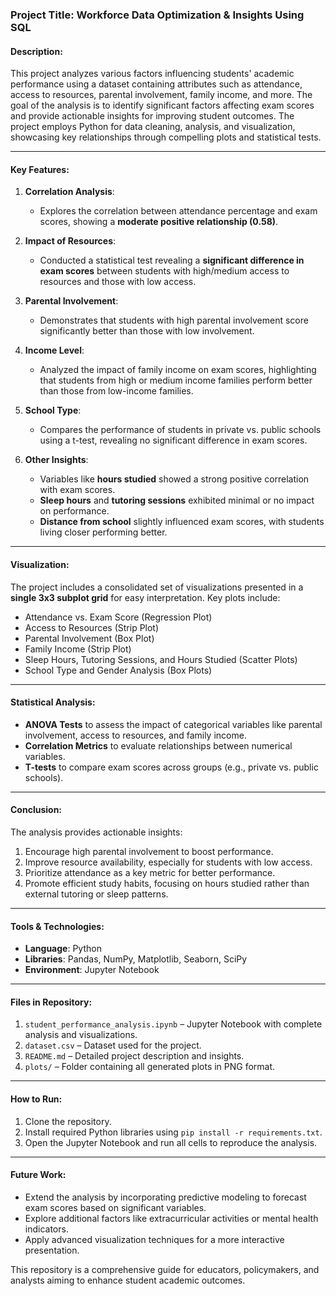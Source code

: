 ### Project Title: **Workforce Data Optimization & Insights Using SQL**

#### Description:
This project analyzes various factors influencing students' academic performance using a dataset containing attributes such as attendance, access to resources, parental involvement, family income, and more. The goal of the analysis is to identify significant factors affecting exam scores and provide actionable insights for improving student outcomes. The project employs Python for data cleaning, analysis, and visualization, showcasing key relationships through compelling plots and statistical tests.

---

#### Key Features:
1. **Correlation Analysis**:
   - Explores the correlation between attendance percentage and exam scores, showing a **moderate positive relationship (0.58)**.

2. **Impact of Resources**:
   - Conducted a statistical test revealing a **significant difference in exam scores** between students with high/medium access to resources and those with low access.

3. **Parental Involvement**:
   - Demonstrates that students with high parental involvement score significantly better than those with low involvement.

4. **Income Level**:
   - Analyzed the impact of family income on exam scores, highlighting that students from high or medium income families perform better than those from low-income families.

5. **School Type**:
   - Compares the performance of students in private vs. public schools using a t-test, revealing no significant difference in exam scores.

6. **Other Insights**:
   - Variables like **hours studied** showed a strong positive correlation with exam scores.
   - **Sleep hours** and **tutoring sessions** exhibited minimal or no impact on performance.
   - **Distance from school** slightly influenced exam scores, with students living closer performing better.

---

#### Visualization:
The project includes a consolidated set of visualizations presented in a **single 3x3 subplot grid** for easy interpretation. Key plots include:
- Attendance vs. Exam Score (Regression Plot)
- Access to Resources (Strip Plot)
- Parental Involvement (Box Plot)
- Family Income (Strip Plot)
- Sleep Hours, Tutoring Sessions, and Hours Studied (Scatter Plots)
- School Type and Gender Analysis (Box Plots)

---

#### Statistical Analysis:
- **ANOVA Tests** to assess the impact of categorical variables like parental involvement, access to resources, and family income.
- **Correlation Metrics** to evaluate relationships between numerical variables.
- **T-tests** to compare exam scores across groups (e.g., private vs. public schools).

---

#### Conclusion:
The analysis provides actionable insights:
1. Encourage high parental involvement to boost performance.
2. Improve resource availability, especially for students with low access.
3. Prioritize attendance as a key metric for better performance.
4. Promote efficient study habits, focusing on hours studied rather than external tutoring or sleep patterns.

---

#### Tools & Technologies:
- **Language**: Python
- **Libraries**: Pandas, NumPy, Matplotlib, Seaborn, SciPy
- **Environment**: Jupyter Notebook

---

#### Files in Repository:
1. `student_performance_analysis.ipynb` – Jupyter Notebook with complete analysis and visualizations.
2. `dataset.csv` – Dataset used for the project.
3. `README.md` – Detailed project description and insights.
4. `plots/` – Folder containing all generated plots in PNG format.

---

#### How to Run:
1. Clone the repository.
2. Install required Python libraries using `pip install -r requirements.txt`.
3. Open the Jupyter Notebook and run all cells to reproduce the analysis.

---

#### Future Work:
- Extend the analysis by incorporating predictive modeling to forecast exam scores based on significant variables.
- Explore additional factors like extracurricular activities or mental health indicators.
- Apply advanced visualization techniques for a more interactive presentation.

This repository is a comprehensive guide for educators, policymakers, and analysts aiming to enhance student academic outcomes.
